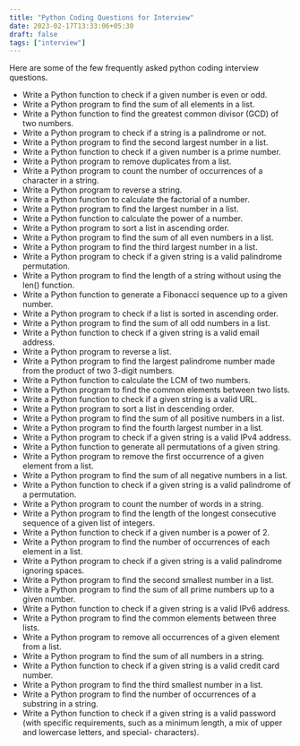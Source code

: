 ```yaml
---
title: "Python Coding Questions for Interview"
date: 2023-02-17T13:33:06+05:30
draft: false
tags: ["interview"]
---
```



Here are some of the few frequently asked python coding interview questions.

- Write a Python function to check if a given number is even or odd.
- Write a Python program to find the sum of all elements in a list.
- Write a Python function to find the greatest common divisor (GCD) of two numbers.
- Write a Python program to check if a string is a palindrome or not.
- Write a Python program to find the second largest number in a list.
- Write a Python function to check if a given number is a prime number.
- Write a Python program to remove duplicates from a list.
- Write a Python program to count the number of occurrences of a character in a string.
- Write a Python program to reverse a string.
- Write a Python function to calculate the factorial of a number.
- Write a Python program to find the largest number in a list.
- Write a Python function to calculate the power of a number.
- Write a Python program to sort a list in ascending order.
- Write a Python program to find the sum of all even numbers in a list.
- Write a Python program to find the third largest number in a list.
- Write a Python program to check if a given string is a valid palindrome permutation.
- Write a Python program to find the length of a string without using the len() function.
- Write a Python function to generate a Fibonacci sequence up to a given number.
- Write a Python program to check if a list is sorted in ascending order.
- Write a Python program to find the sum of all odd numbers in a list.
- Write a Python function to check if a given string is a valid email address.
- Write a Python program to reverse a list.
- Write a Python program to find the largest palindrome number made from the product of two 3-digit numbers.
- Write a Python function to calculate the LCM of two numbers.
- Write a Python program to find the common elements between two lists.
- Write a Python function to check if a given string is a valid URL.
- Write a Python program to sort a list in descending order.
- Write a Python program to find the sum of all positive numbers in a list.
- Write a Python program to find the fourth largest number in a list.
- Write a Python program to check if a given string is a valid IPv4 address.
- Write a Python function to generate all permutations of a given string.
- Write a Python program to remove the first occurrence of a given element from a list.
- Write a Python program to find the sum of all negative numbers in a list.
- Write a Python function to check if a given string is a valid palindrome of a permutation.
- Write a Python program to count the number of words in a string.
- Write a Python program to find the length of the longest consecutive sequence of a given list of integers.
- Write a Python function to check if a given number is a power of 2.
- Write a Python program to find the number of occurrences of each element in a list.
- Write a Python program to check if a given string is a valid palindrome ignoring spaces.
- Write a Python program to find the second smallest number in a list.
- Write a Python program to find the sum of all prime numbers up to a given number.
- Write a Python function to check if a given string is a valid IPv6 address.
- Write a Python program to find the common elements between three lists.
- Write a Python program to remove all occurrences of a given element from a list.
- Write a Python program to find the sum of all numbers in a string.
- Write a Python function to check if a given string is a valid credit card number.
- Write a Python program to find the third smallest number in a list.
- Write a Python program to find the number of occurrences of a substring in a string.
- Write a Python function to check if a given string is a valid password (with specific requirements, such as a minimum length, a mix of upper and lowercase letters, and special- characters).
